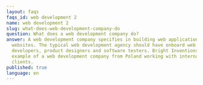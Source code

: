 ```yaml
---
layout: faqs
faqs_id: web development 2
name: web development 2
slug: what-does-web-development-company-do
question: What does a web development company do?
answer: A web development company specifies in building web applications and
  websites. The typical web development agency should have onboard web
  developers, product designers and software testers. Bright Inventions is an
  example of a web development company from Poland working with international
  clients.
published: true
language: en
---
```

